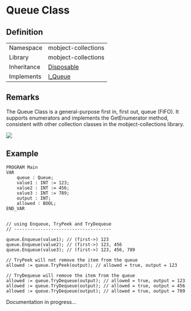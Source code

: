 # Queue Class

## Definition

|             |                                                  |
| ----------- | ------------------------------------------------ |
| Namespace   | mobject-collections                              |
| Library     | mobject-collections                              |
| Inheritance | [Disposable](./mobject-disposable/Disposable.md) |
| Implements  | [I_Queue](./mobject-collections/I_Queue.md)      |

## Remarks

The Queue Class is a general-purpose first in, first out, queue (FIFO). It supports enumerators and implements the GetEnumerator method, consistent with other collection classes in the mobject-collections library.

<img src="./mobject-collections/images/queue-example.svg">

## Example

```declaration
PROGRAM Main
VAR
	queue : Queue;
	value1 : INT := 123;
	value2 : INT := 456;
	value3 : INT := 789;
	output : INT;
	allowed : BOOL;
END_VAR
```

```body

// using Enqueue, TryPeek and TryDequeue
// -------------------------------------

queue.Enqueue(value1); // (first->) 123
queue.Enqueue(value2); // (first->) 123, 456
queue.Enqueue(value3); // (first->) 123, 456, 789

// TryPeek will not remove the item from the queue
allowed := queue.TryPeek(output); // allowed = true, output = 123

// TryDequeue will remove the item from the queue
allowed := queue.TryDequeue(output); // allowed = true, output = 123
allowed := queue.TryDequeue(output); // allowed = true, output = 456
allowed := queue.TryDequeue(output); // allowed = true, output = 789

```

Documentation in progress...
